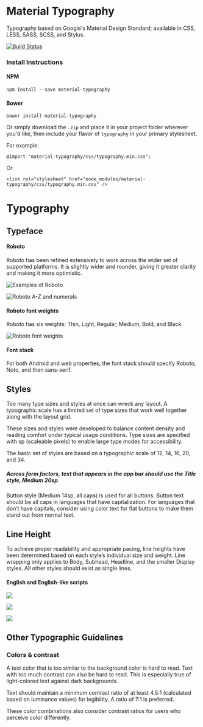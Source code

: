# Material Typography

Typography based on Google's Material Design Standard; available in CSS, LESS, SASS, SCSS, and Stylus.

[![Build Status](https://travis-ci.org/juliancoleman/material-typography.svg?branch=master)](https://travis-ci.org/juliancoleman/material-typography)

### Install Instructions

#### NPM

```
npm install --save material-typography
```

#### Bower

```
bower install material-typography
```

Or simply download the `.zip` and place it in your project folder wherever you'd like, then include your flavor of `typography` in your primary stylesheet.

For example:

```
@import "material-typography/css/typography.min.css";
```

Or

```
<link rel="stylesheet" href="node_modules/material-typography/css/typography.min.css" />
```

# Typography

## Typeface

#### Roboto

Roboto has been refined extensively to work across the wider set of supported platforms. It is slightly wider and rounder, giving it greater clarity and making it more optimistic.

![Examples of Roboto](https://material-design.storage.googleapis.com/publish/material_v_4/material_ext_publish/0Bx4BSt6jniD7SW9CUzR4MnRpOTg/style_typography_roboto1.png)

![Roboto A-Z and numerals](https://material-design.storage.googleapis.com/publish/material_v_4/material_ext_publish/0Bx4BSt6jniD7Y3JIMkV5ZmVaM2c/style_typography_roboto2.png)

#### Roboto font weights

Roboto has six weights: Thin, Light, Regular, Medium, Bold, and Black.

![Roboto font weights](https://material-design.storage.googleapis.com/publish/material_v_4/material_ext_publish/0Bx4BSt6jniD7ZHlGSHpsMjU5YmM/style_typography_weights1.png)

#### Font stack

For both Android and web properties, the font stack should specify Roboto, Noto, and then sans-serif.

## Styles

Too many type sizes and styles at once can wreck any layout. A typographic scale has a limited set of type sizes that work well together along with the layout grid.

These sizes and styles were developed to balance content density and reading comfort under typical usage conditions. Type sizes are specified with sp (scaleable pixels) to enable large type modes for accessibility.

The basic set of styles are based on a typographic scale of 12, 14, 16, 20, and 34.

##### Across form factors, text that appears in the app bar should use the Title style, Medium 20sp

Button style (Medium 14sp, all caps) is used for all buttons. Button text should be all caps in languages that have capitalization. For languages that don’t have capitals, consider using color text for flat buttons to make them stand out from normal text.

## Line Height

To achieve proper readability and appropriate pacing, line heights have been determined based on each style’s individual size and weight. Line wrapping only applies to Body, Subhead, Headline, and the smaller Display styles. All other styles should exist as single lines.

#### English and English-like scripts

![](https://material-design.storage.googleapis.com/publish/material_v_4/material_ext_publish/0Bzhp5Z4wHba3Q1VaNVBsdFozUTg/style_typography_styles_lineheight1.png)

![](https://material-design.storage.googleapis.com/publish/material_v_4/material_ext_publish/0Bzhp5Z4wHba3S0hlSFBQRVE0QlU/style_typography_styles_lineheight2.png)

![](https://material-design.storage.googleapis.com/publish/material_v_4/material_ext_publish/0B6Okdz75tqQsSDJtU2ZnVDZhTGM/style_typography_styles_lineheight3.png)

## Other Typographic Guidelines

### Colors & contrast

A text color that is too similar to the background color is hard to read. Text with too much contrast can also be hard to read. This is especially true of light-colored text against dark backgrounds.

Text should maintain a minimum contrast ratio of at least 4.5:1 (calculated based on luminance values) for legibility. A ratio of 7:1 is preferred.

These color combinations also consider contrast ratios for users who perceive color differently.
